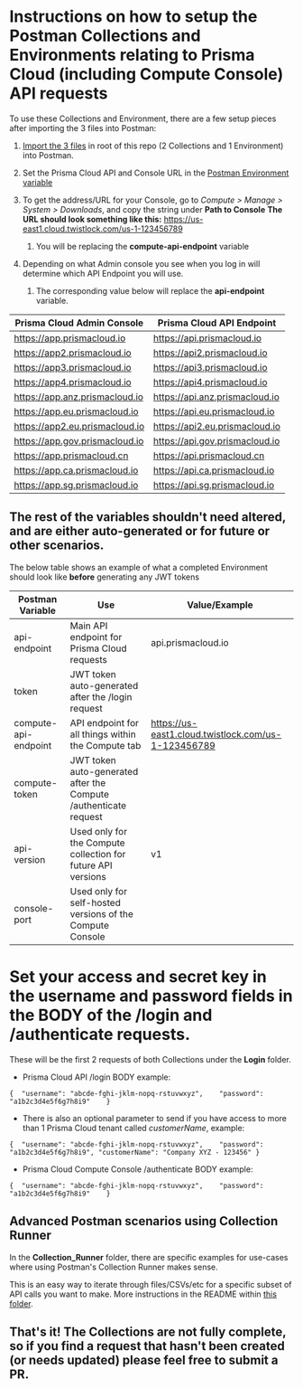# Instructions on how to setup the Postman Collections and Environments relating to Prisma Cloud (including Compute Console) API requests

To use these Collections and Environment, there are a few setup pieces after importing the 3 files into Postman:
1. [Import the 3 files](https://learning.postman.com/docs/getting-started/importing-and-exporting-data/) in root of this repo (2 Collections and 1 Environment) into Postman.

1. Set the Prisma Cloud API and Console URL in the [Postman Environment variable](https://learning.postman.com/docs/sending-requests/variables/)

1. To get the address/URL for your Console, go to *Compute > Manage > System > Downloads*, and copy the string under **Path to Console**
**The URL should look something like this:** https://us-east1.cloud.twistlock.com/us-1-123456789
   1. You will be replacing the **compute-api-endpoint** variable

1. Depending on what Admin console you see when you log in will determine which API Endpoint you will use. 
   1. The corresponding value below will replace the **api-endpoint** variable.

Prisma Cloud Admin Console | 	Prisma Cloud API Endpoint
------------ | -------------
https://app.prismacloud.io	| https://api.prismacloud.io
https://app2.prismacloud.io	| https://api2.prismacloud.io
https://app3.prismacloud.io	| https://api3.prismacloud.io
https://app4.prismacloud.io	| https://api4.prismacloud.io
https://app.anz.prismacloud.io	| https://api.anz.prismacloud.io
https://app.eu.prismacloud.io	| https://api.eu.prismacloud.io
https://app2.eu.prismacloud.io	| https://api2.eu.prismacloud.io
https://app.gov.prismacloud.io	| https://api.gov.prismacloud.io
https://app.prismacloud.cn	| https://api.prismacloud.cn
https://app.ca.prismacloud.io	| https://api.ca.prismacloud.io
https://app.sg.prismacloud.io	| https://api.sg.prismacloud.io

## The rest of the variables shouldn't need altered, and are either auto-generated or for future or other scenarios.
The below table shows an example of what a completed Environment should look like **before** generating any JWT tokens

Postman Variable | Use | Value/Example
------------ | ------------- | -------------
api-endpoint | Main API endpoint for Prisma Cloud requests | api.prismacloud.io
token	| JWT token auto-generated after the /login request | 
compute-api-endpoint	| API endpoint for all things within the Compute tab | https://us-east1.cloud.twistlock.com/us-1-123456789
compute-token	| JWT token auto-generated after the Compute /authenticate request | 
api-version | Used only for the Compute collection for future API versions | v1
console-port | Used only for self-hosted versions of the Compute Console | 




# Set your access and secret key in the username and password fields in the BODY of the /login and /authenticate requests.
These will be the first 2 requests of both Collections under the **Login** folder. 
* Prisma Cloud API /login BODY example:

`
{ 
    "username": "abcde-fghi-jklm-nopq-rstuvwxyz",   
    "password": "a1b2c3d4e5f6g7h8i9"   
}
`
* There is also an optional parameter to send if you have access to more than 1 Prisma Cloud tenant called *customerName*, example:

`
{ 
    "username": "abcde-fghi-jklm-nopq-rstuvwxyz",   
    "password": "a1b2c3d4e5f6g7h8i9",
    "customerName": "Company XYZ - 123456"
}
`

* Prisma Cloud Compute Console /authenticate BODY example:

`
{ 
    "username": "abcde-fghi-jklm-nopq-rstuvwxyz",   
    "password": "a1b2c3d4e5f6g7h8i9"   
}
`

## Advanced Postman scenarios using Collection Runner

In the **Collection_Runner** folder, there are specific examples for use-cases where using Postman's Collection Runner makes sense. 

This is an easy way to iterate through files/CSVs/etc for a specific subset of API calls you want to make. More instructions in the README within [this folder](https://github.com/PaloAltoNetworks/pcs-postman/tree/main/Collection_Runner).

## That's it! The Collections are not fully complete, so if you find a request that hasn't been created (or needs updated) please feel free to submit a PR. 
